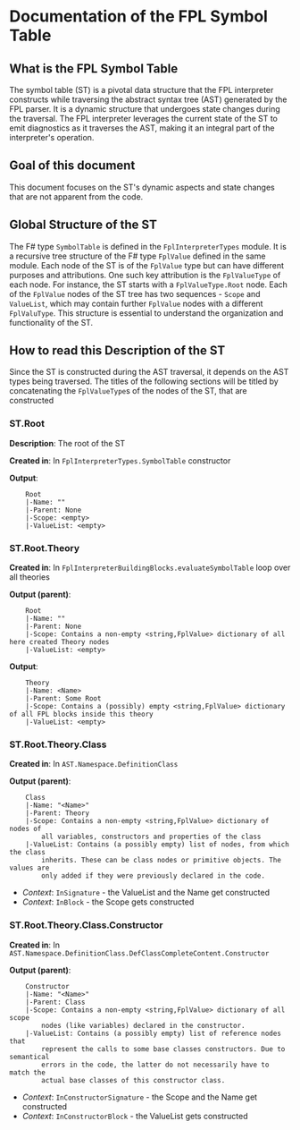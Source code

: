 ﻿# Documentation of the FPL Symbol Table
## What is the FPL Symbol Table
The symbol table (ST) is a pivotal data structure that the FPL interpreter constructs while traversing the abstract syntax tree (AST) generated by the FPL parser. It is a dynamic structure that undergoes state changes during the traversal. The FPL interpreter leverages the current state of the ST to emit diagnostics as it traverses the AST, making it an integral part of the interpreter's operation.

## Goal of this document
This document focuses on the ST's dynamic aspects and state changes that are not apparent from the code.

## Global Structure of the ST 
The F# type `SymbolTable` is defined in the `FplInterpreterTypes` module. It is a recursive tree structure of the F# type `FplValue` defined in the same module. Each node of the ST is of the `FplValue` type but can have different purposes and attributions. One such key attribution is the `FplValueType` of each node. For instance, the ST starts with a `FplValueType.Root` node. Each of the `FplValue` nodes of the ST tree has two sequences - `Scope` and `ValueList`, which may contain further `FplValue` nodes with a different `FplValuType`. This structure is essential to understand the organization and functionality of the ST.

## How to read this Description of the ST
Since the ST is constructed during the AST traversal, it depends on the AST types being traversed. The titles of the following sections will be titled by concatenating the `FplValueType`s of the nodes of the ST, that are constructed 

### ST.Root
**Description**: The root of the ST

**Created in**: In `FplInterpreterTypes.SymbolTable` constructor

**Output**: 
```
	Root
	|-Name: ""
	|-Parent: None
	|-Scope: <empty>
	|-ValueList: <empty>
```

### ST.Root.Theory
**Created in**: In `FplInterpreterBuildingBlocks.evaluateSymbolTable` loop over all theories 

**Output (parent)**: 
```
	Root
	|-Name: ""
	|-Parent: None
	|-Scope: Contains a non-empty <string,FplValue> dictionary of all here created Theory nodes
	|-ValueList: <empty>
```

**Output**: 
```
	Theory
	|-Name: <Name>
	|-Parent: Some Root
	|-Scope: Contains a (possibly) empty <string,FplValue> dictionary of all FPL blocks inside this theory
	|-ValueList: <empty>
```

### ST.Root.Theory.Class
**Created in**: In `AST.Namespace.DefinitionClass`

**Output (parent)**: 
```
	Class
	|-Name: "<Name>"
	|-Parent: Theory
	|-Scope: Contains a non-empty <string,FplValue> dictionary of nodes of 
		all variables, constructors and properties of the class 
	|-ValueList: Contains (a possibly empty) list of nodes, from which the class
		inherits. These can be class nodes or primitive objects. The values are
		only added if they were previously declared in the code.
```

* *Context*: `InSignature` - the ValueList and the Name get constructed 
* *Context*: `InBlock` - the Scope gets constructed 

### ST.Root.Theory.Class.Constructor
**Created in**: In `AST.Namespace.DefinitionClass.DefClassCompleteContent.Constructor`

**Output (parent)**: 
```
	Constructor
	|-Name: "<Name>"
	|-Parent: Class
	|-Scope: Contains a non-empty <string,FplValue> dictionary of all scope 
		nodes (like variables) declared in the constructor.
	|-ValueList: Contains (a possibly empty) list of reference nodes that
		represent the calls to some base classes constructors. Due to semantical
		errors in the code, the latter do not necessarily have to match the
		actual base classes of this constructor class.
```

* *Context*: `InConstructorSignature` - the Scope and the Name get constructed 
* *Context*: `InConstructorBlock` - the ValueList gets constructed 

